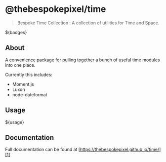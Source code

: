# @thebespokepixel/time

> Bespoke Time Collection : A collection of utilities for Time and Space.

${badges}

## About

A convenience package for pulling together a bunch of useful time modules into one place.

Currently this includes:
- Moment.js
- Luxon
- node-dateformat

## Usage
${usage}

## Documentation
Full documentation can be found at [https://thebespokepixel.github.io/time/][1]

[1]: https://thebespokepixel.github.io/time/
